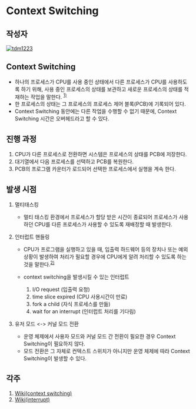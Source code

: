 # **Context Switching**

## 작성자
[![tdm1223](https://avatars1.githubusercontent.com/u/21440957?s=100&v=4)](https://github.com/tdm1223)

## Context Switching
- 하나의 프로세스가 CPU를 사용 중인 상태에서 다른 프로세스가 CPU를 사용하도록 하기 위해, 사용 중인 프로세스의 상태를 보관하고 새로운 프로세스의 상태를 적재하는 작업을 말한다. <sup>[1)](#ref1)</sup>
- 한 프로세스의 상태는 그 프로세스의 프로세스 제어 블록(PCB)에 기록되어 있다.
- Context Switching 동안에는 다른 작업을 수행할 수 없기 때문에, Context Switching 시간은 오버헤드라고 할 수 있다.

## 진행 과정
1) CPU가 다른 프로세스로 전환하면 시스템은 프로세스의 상태를 PCB에 저장한다.
2) 대기열에서 다음 프로세스를 선택하고 PCB를 복원한다.
3) PCB의 프로그램 카운터가 로드되어 선택한 프로세스에서 실행을 계속 한다.

## 발생 시점
1) 멀티태스킹
    - 멀티 태스킹 환경에서 프로세스가 할당 받은 시간이 종료되어 프로세스가 사용하던 CPU를 다른 프로세스가 사용할 수 있도록 재배정할 때 발생한다.

2) 인터럽트 핸들링
    - CPU가 프로그램을 실행하고 있을 때, 입출력 하드웨어 등의 장치나 또는 예외상황이 발생하여 처리가 필요할 경우에 CPU에게 알려 처리할 수 있도록 하는 것을 말한다.<sup>[2)](#ref1)</sup>

    - context switching을 발생시킬 수 있는 인터럽트
        1. I/O request (입출력 요청)
        2. time slice expired (CPU 사용시간이 만료)
        3. fork a child (자식 프로세스를 만듦)
        4. wait for an interrupt (인터럽트 처리를 기다림)

3) 유저 모드 <-> 커널 모드 전환
    - 운영 체제에서 사용자 모드와 커널 모드 간 전환이 필요한 경우 Context Switching이 필요하지 않다. 
    - 모드 전환은 그 자체로 컨텍스트 스위치가 아니지만 운영 체제에 따라 Context Switching이 발생할 수 있다.

## 각주
<a id="ref1">

1) [Wiki(context switching)](https://en.wikipedia.org/wiki/Context_switch)
2) [Wiki(interrupt)](https://en.wikipedia.org/wiki/Interrupt)
</a>
